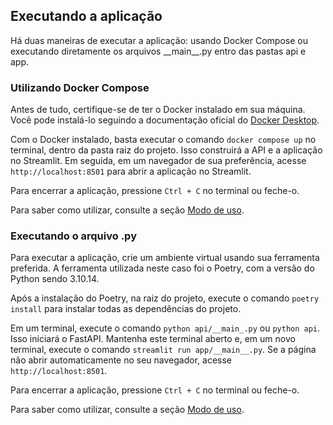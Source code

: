 ## Executando a aplicação

Há duas maneiras de executar a aplicação: usando Docker Compose ou executando diretamente os arquivos \_\_main\_\_.py entro das pastas api e app.

### Utilizando Docker Compose

Antes de tudo, certifique-se de ter o Docker instalado em sua máquina. Você pode instalá-lo seguindo a documentação oficial do [Docker Desktop](https://docs.docker.com/desktop/).

Com o Docker instalado, basta executar o comando `docker compose up` no terminal, dentro da pasta raiz do projeto. Isso construirá a API e a aplicação no Streamlit. Em seguida, em um navegador de sua preferência, acesse `http://localhost:8501` para abrir a aplicação no Streamlit. 

Para encerrar a aplicação, pressione `Ctrl + C` no terminal ou feche-o.

Para saber como utilizar, consulte a seção [Modo de uso](utilizacao.md).

### Executando o arquivo .py

Para executar a aplicação, crie um ambiente virtual usando sua ferramenta preferida. A ferramenta utilizada neste caso foi o Poetry, com a versão do Python sendo 3.10.14.

Após a instalação do Poetry, na raiz do projeto, execute o comando `poetry install` para instalar todas as dependências do projeto.

Em um terminal, execute o comando `python api/__main_.py` ou `python api`. Isso iniciará o FastAPI. Mantenha este terminal aberto e, em um novo terminal, execute o comando `streamlit run app/__main__.py`. Se a página não abrir automaticamente no seu navegador, acesse `http://localhost:8501`. 

Para encerrar a aplicação, pressione `Ctrl + C` no terminal ou feche-o. 

Para saber como utilizar, consulte a seção [Modo de uso](utilizacao.md).